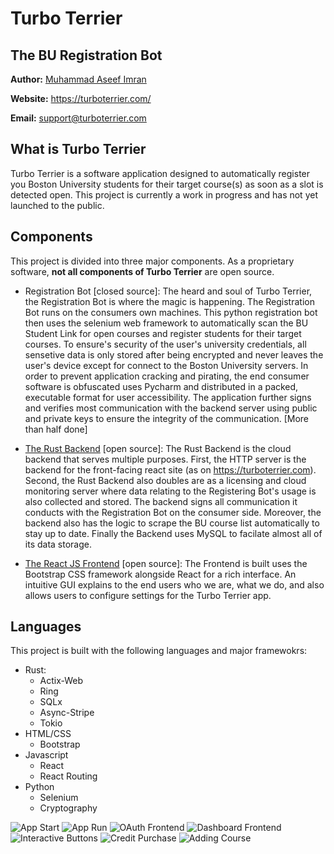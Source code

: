 # Turbo Terrier
The BU Registration Bot
---

**Author:** [Muhammad Aseef Imran](https://www.linkedin.com/in/aseef/)

**Website:** https://turboterrier.com/

**Email:** support@turboterrier.com

## What is Turbo Terrier
Turbo Terrier is a software application designed to automatically register you Boston University students for their target course(s) as soon as a slot is detected open. This project is currently a work in progress and has not yet launched to the public.

## Components
This project is divided into three major components. As a proprietary software, **not all components of Turbo Terrier** are open source.

* Registration Bot [closed source]: The heard and soul of Turbo Terrier, the Registration Bot is where the magic is happening. The Registration Bot runs on the consumers own machines. This python registration bot then uses the selenium web framework to automatically scan the BU Student Link for open courses and register students for their target courses. To ensure's security of the user's university credentials, all sensetive data is only stored after being encrypted and never leaves the user's device except for connect to the Boston University servers. In order to prevent application cracking and pirating, the end consumer software is obfuscated uses Pycharm and distributed in a packed, executable format for user accessibility. The application further signs and verifies most communication with the backend server using public and private keys to ensure the integrity of the communication. [More than half done]

* [The Rust Backend](https://github.com/Turbo-Terrier/Rust-Backend) [open source]: The Rust Backend is the cloud backend that serves multiple purposes. First, the HTTP server is the backend for the front-facing react site (as on https://turboterrier.com). Second, the Rust Backend also doubles are as a licensing and cloud monitoring server where data relating to the Registering Bot's usage is also collected and stored. The backend signs all communication it conducts with the Registration Bot on the consumer side. Moreover, the backend also has the logic to scrape the BU course list automatically to stay up to date. Finally the Backend uses MySQL to facilate almost all of its data storage.
  
* [The React JS Frontend](https://github.com/Turbo-Terrier/React-Frontend) [open source]: The Frontend is built uses the Bootstrap CSS framework alongside React for a rich interface. An intuitive GUI explains to the end users who we are, what we do, and also allows users to configure settings for the Turbo Terrier app.

## Languages
This project is built with the following languages and major framewokrs:
* Rust:
  * Actix-Web
  * Ring
  * SQLx
  * Async-Stripe
  * Tokio
* HTML/CSS
  * Bootstrap
* Javascript
  * React
  * React Routing
* Python
  * Selenium
  * Cryptography
 
![App Start](https://share.aseef.dev/r/y9tF1S.jpg)
![App Run](https://share.aseef.dev/r/xXdhPx.jpg)
![OAuth Frontend](https://share.aseef.dev/r/3T9WKl.jpg)
![Dashboard Frontend](https://share.aseef.dev/r/zzVOvK.jpg)
![Interactive Buttons](https://share.aseef.dev/r/anldYW.jpg)
![Credit Purchase](https://share.aseef.dev/r/cuqgMz.jpg)
![Adding Course](https://share.aseef.dev/r/Vn8uTt.jpg)
